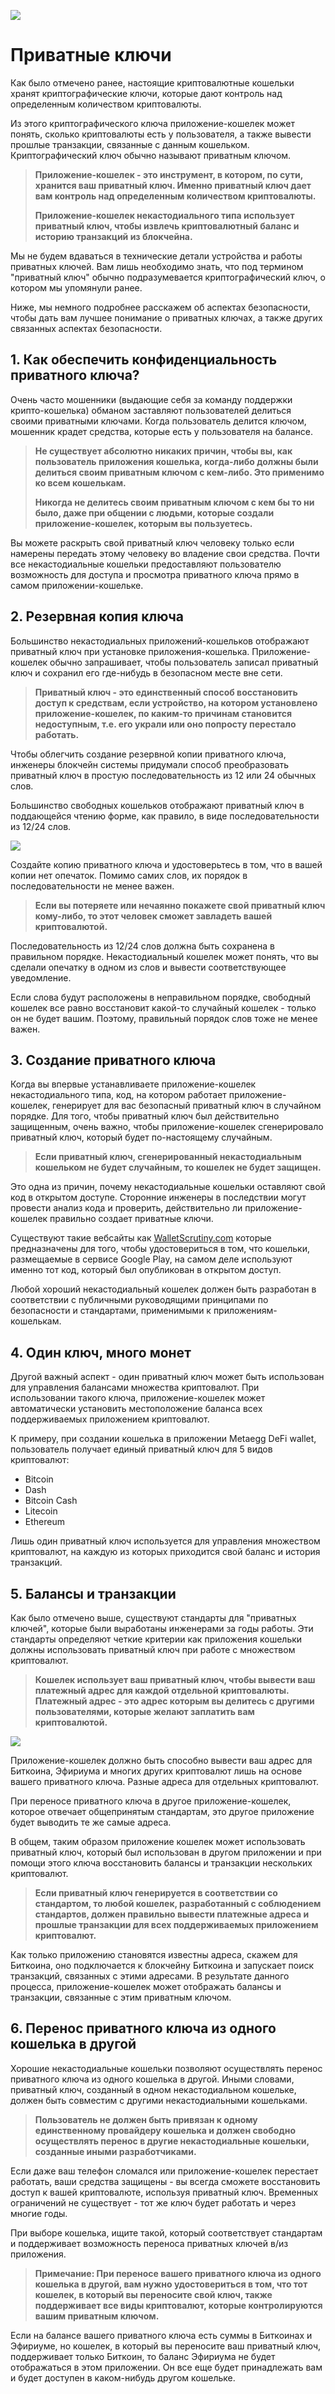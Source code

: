 ![](../images/03-main-l.png)

# Приватные ключи

Как было отмечено ранее, настоящие криптовалютные кошельки хранят криптографические ключи, которые дают контроль над определенным количеством криптовалюты.

Из этого криптографического ключа приложение-кошелек может понять, сколько криптовалюты есть у пользователя, а также вывести прошлые транзакции, связанные с данным кошельком. Криптографический ключ обычно называют приватным ключом.

> **Приложение-кошелек - это инструмент, в котором, по сути, хранится ваш приватный ключ. Именно приватный ключ дает вам контроль над определенным количеством криптовалюты.**
>
> **Приложение-кошелек некастодиального типа использует приватный ключ, чтобы извлечь криптовалютный баланс и историю транзакций из блокчейна.**

Мы не будем вдаваться в технические детали устройства и работы приватных ключей. Вам лишь необходимо знать, что под термином "приватный ключ" обычно подразумевается криптографический ключ, о котором мы упомянули ранее. 

Ниже, мы немного подробнее расскажем об аспектах безопасности, чтобы дать вам лучшее понимание о приватных ключах, а также других связанных аспектах безопасности. 

## 1. Как обеспечить конфиденциальность приватного ключа?

Очень часто мошенники (выдающие себя за команду поддержки крипто-кошелька) обманом заставляют пользователей делиться своими приватными ключами. Когда пользователь делится ключом, мошенник крадет средства, которые есть у пользователя на балансе.

> **Не существует абсолютно никаких причин, чтобы вы, как пользователь приложения кошелька, когда-либо должны были делиться своим приватным ключом с кем-либо.  Это применимо ко всем кошелькам.**
>
> **Никогда не делитесь своим приватным ключом с кем бы то ни было, даже при общении с людьми, которые создали приложение-кошелек, которым вы пользуетесь.**

Вы можете раскрыть свой приватный ключ человеку только если намерены передать этому человеку во владение свои средства. Почти все некастодиальные кошельки предоставляют пользователю возможность для доступа и просмотра приватного ключа прямо в самом приложении-кошельке.

## 2. Резервная копия ключа

Большинство некастодиальных приложений-кошельков отображают приватный ключ при установке приложения-кошелька. Приложение-кошелек обычно запрашивает, чтобы пользователь записал приватный ключ и сохранил его где-нибудь в безопасном месте вне сети.
 
> **Приватный ключ - это единственный способ восстановить доступ к средствам, если устройство, на котором установлено приложение-кошелек, по каким-то причинам становится недоступным, т.е. его украли или оно попросту перестало работать.**

Чтобы облегчить создание резервной копии приватного ключа, инженеры блокчейн системы придумали способ преобразовать приватный ключ в простую последовательность из 12 или 24 обычных слов.

Большинство свободных кошельков отображают приватный ключ в поддающейся чтению форме, как правило, в виде последовательности из 12/24 слов.

![](../images/03-02-l.png)

Создайте копию приватного ключа и удостоверьтесь в том, что в вашей копии нет опечаток. Помимо самих слов, их порядок в последовательности не менее важен.

> **Если вы потеряете или нечаянно покажете свой приватный ключ кому-либо, то этот человек сможет завладеть вашей криптовалютой.**

Последовательность из 12/24 слов должна быть сохранена в правильном порядке. Некастодиальный кошелек может понять, что вы сделали опечатку в одном из слов и вывести соответствующее уведомление.

Если слова будут расположены в неправильном порядке, свободный кошелек все равно восстановит какой-то случайный кошелек - только он не будет вашим. Поэтому, правильный порядок слов тоже не менее важен.

## 3. Создание приватного ключа

Когда вы впервые устанавливаете приложение-кошелек некастодиального типа, код, на котором работает приложение-кошелек, генерирует для вас безопасный приватный ключ в случайном порядке.  Для того, чтобы приватный ключ был действительно защищенным, очень важно, чтобы приложение-кошелек сгенерировало приватный ключ, который будет по-настоящему случайным.

> **Если приватный ключ, сгенерированный некастодиальным кошельком не будет случайным, то кошелек не будет защищен.**

Это одна из причин, почему некастодиальные кошельки оставляют свой код в открытом доступе. Сторонние инженеры в последствии могут провести анализ кода и проверить, действительно ли приложение-кошелек правильно создает приватные ключи.

Существуют такие вебсайты как [WalletScrutiny.com](https://walletscrutiny.com) которые предназначены для того, чтобы удостовериться в том, что кошельки, размещаемые в сервисе Google Play, на самом деле используют именно тот код, который был опубликован в открытом доступ.
   
Любой хороший некастодиальный кошелек должен быть разработан в соответствии с публичными руководящими принципами по безопасности и стандартами, применимыми к приложениям-кошелькам.

## 4. Один ключ, много монет

Другой важный аспект - один приватный ключ может быть использован для управления балансами множества криптовалют. При использовании такого ключа, приложение-кошелек может автоматически установить местоположение баланса всех поддерживаемых приложением криптовалют.

К примеру, при создании кошелька в приложении Metaegg DeFi wallet, пользователь получает единый приватный ключ для 5 видов криптовалют:

- Bitcoin
- Dash
- Bitcoin Cash
- Litecoin
- Ethereum

Лишь один приватный ключ используется для управления множеством криптовалют, на каждую из которых приходится свой баланс и история транзакций.

## 5. Балансы и транзакции

Как было отмечено выше, существуют стандарты для "приватных ключей", которые были выработаны инженерами за годы работы. Эти стандарты определяют четкие критерии как приложения кошельки должны использовать приватный ключ при работе с множеством криптовалют. 

> **Кошелек использует ваш приватный ключ, чтобы вывести ваш платежный адрес для каждой отдельной криптовалюты. Платежный адрес - это адрес которым вы делитесь с другими пользователями, которые желают заплатить вам криптовалютой.**

![](../images/03-03-l.png)

Приложение-кошелек должно быть способно вывести ваш адрес для Биткоина, Эфириума и многих других криптовалют лишь на основе вашего приватного ключа. Разные адреса для отдельных криптовалют.

При переносе приватного ключа в другое приложение-кошелек, которое отвечает общепринятым стандартам, это другое приложение будет выводить те же самые адреса.

В общем, таким образом приложение кошелек может использовать приватный ключ, который был использован в другом приложении и при помощи этого ключа восстановить балансы и транзакции нескольких криптовалют.

> **Если приватный ключ генерируется в соответствии со стандартом, то любой кошелек, разработанный с соблюдением стандартов, должен правильно вывести платежные адреса и прошлые транзакции для всех поддерживаемых приложением криптовалют.**

Как только приложению становятся известны адреса, скажем для Биткоина, оно подключается к блокчейну Биткоина и запускает поиск транзакций, связанных с этими адресами. В результате данного процесса, приложение-кошелек может отображать балансы и транзакции, связанные с этим приватным ключом.

## 6. Перенос приватного ключа из одного кошелька в другой

Хорошие некастодиальные кошельки позволяют осуществлять перенос приватного ключа из одного кошелька в другой.  Иными словами, приватный ключ, созданный в одном некастодиальном кошельке, должен быть совместим с другими некастодиальными кошельками. 

> **Пользователь не должен быть привязан к одному единственному провайдеру кошелька и должен свободно осуществлять перенос в другие некастодиальные кошельки, созданные иными разработчиками.** 

Если даже ваш телефон сломался или приложение-кошелек перестает работать, ваши средства защищены - вы всегда сможете восстановить доступ к вашей криптовалюте, используя приватный ключ.  Временных ограничений не существует - тот же ключ будет работать и через многие годы.

При выборе кошелька, ищите такой, который соответствует стандартам и поддерживает возможность переноса приватных ключей в/из приложения.

> **Примечание: При переносе вашего приватного ключа из одного кошелька в другой, вам нужно удостовериться в том, что тот кошелек, в который вы переносите свой ключ, также поддерживает все виды криптовалют, которые контролируются вашим приватным ключом.**

Если на балансе вашего приватного ключа есть суммы в Биткоинах и Эфириуме, но кошелек, в который вы переносите ваш приватный ключ, поддерживает только Биткоин, то баланс Эфириума не будет отображаться в этом приложении. Он все еще будет принадлежать вам и будет доступен в каком-нибудь другом кошельке.
